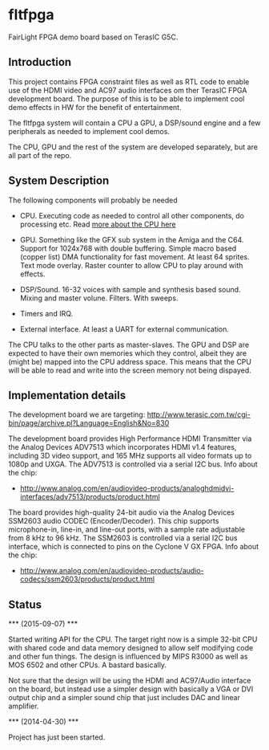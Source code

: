 fltfpga
=======

FairLight FPGA demo board based on TerasIC G5C.

## Introduction ##
This project contains FPGA constraint files as well as RTL code to
enable use of the HDMI video and AC97 audio interfaces om ther TerasIC
FPGA development board. The purpose of this is to be able to implement
cool demo effects in HW for the benefit of entertainment.

The fltfpga system will contain a CPU a GPU, a DSP/sound engine and a
few peripherals as needed to implement cool demos.

The CPU, GPU and the rest of the system are developed separately, but
are all part of the repo.


## System Description ##

The following components will probably be needed
- CPU. Executing code as needed to control all other components, do
  processing etc. Read [more about the CPU here](cpu/doc/README.md)

- GPU. Something like the GFX sub system in the Amiga and the
  C64. Support for 1024x768 with double buffering. Simple macro based
  (copper list) DMA functionality for fast movement. At least 64
  sprites. Text mode overlay. Raster counter to allow CPU to play around
  with effects.

- DSP/Sound. 16-32 voices with sample and synthesis based sound. Mixing
  and master volune. Filters. With sweeps.

- Timers and IRQ.

- External interface. At least a UART for external communication.

The CPU talks to the other parts as master-slaves. The GPU and DSP are
expected to have their own memories which they control, albeit they are
(might be) mapped into the CPU address space. This means that the CPU
will be able to read and write into the screen memory not being dispayed.


## Implementation details ##
The development board we are targeting:
http://www.terasic.com.tw/cgi-bin/page/archive.pl?Language=English&No=830

The development board provides High Performance HDMI Transmitter via the
Analog Devices ADV7513 which incorporates HDMI v1.4 features, including
3D video support, and 165 MHz supports all video formats up to 1080p and
UXGA. The ADV7513 is controlled via a serial I2C bus. Info about the
chip:

- http://www.analog.com/en/audiovideo-products/analoghdmidvi-interfaces/adv7513/products/product.html


The board provides high-quality 24-bit audio via the Analog Devices
SSM2603 audio CODEC (Encoder/Decoder). This chip supports microphone-in,
line-in, and line-out ports, with a sample rate adjustable from 8 kHz to
96 kHz. The SSM2603 is controlled via a serial I2C bus interface, which
is connected to pins on the Cyclone V GX FPGA. Info about the chip:

- http://www.analog.com/en/audiovideo-products/audio-codecs/ssm2603/products/product.html



## Status ##
*** (2015-09-07) ***

Started writing API for the CPU. The target right now is a simple 32-bit
CPU with shared code and data memory designed to allow self modifying
code and other fun things. The design is influenced by MIPS R3000 as
well as MOS 6502 and other CPUs. A bastard basically.

Not sure that the design will be using the HDMI and AC97/Audio interface
on the board, but instead use a simpler design with basically a VGA or
DVI output chip and a simpler sound chip that just includes DAC and
linear amplifier.


*** (2014-04-30) ***

Project has just been started.
